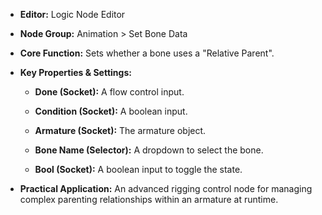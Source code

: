 - **Editor:** Logic Node Editor
    
- **Node Group:** Animation > Set Bone Data
    
- **Core Function:** Sets whether a bone uses a "Relative Parent".
    
- **Key Properties & Settings:**
    
    - **Done (Socket):** A flow control input.
        
    - **Condition (Socket):** A boolean input.
        
    - **Armature (Socket):** The armature object.
        
    - **Bone Name (Selector):** A dropdown to select the bone.
        
    - **Bool (Socket):** A boolean input to toggle the state.
        
- **Practical Application:** An advanced rigging control node for managing complex parenting relationships within an armature at runtime.